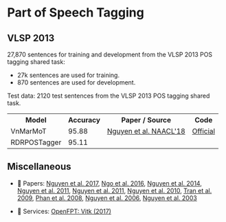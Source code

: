 # Part of Speech Tagging

## VLSP 2013

27,870 sentences for training and development from the VLSP 2013 POS tagging shared task:

* 27k sentences are used for training.
* 870 sentences are used for development.

Test data: 2120 test sentences from the VLSP 2013 POS tagging shared task.

<table>
  <tr>
    <th>Model</th>
    <th>Accuracy</th>
    <th>Paper / Source </th>
    <th>Code</th>
  </tr>
  <tr>
    <td>VnMarMoT</td>
    <td>95.88</td>
    <td><a href="http://aclweb.org/anthology/N18-5012">Nguyen et al. NAACL'18</a></td>
    <td><a href="https://github.com/vncorenlp/VnCoreNLP">Official</a></td>
  </tr>
  <tr>
    <td>RDRPOSTagger</td>
    <td>95.11</td>
    <td></td>
    <td></td>
  </tr>
</table>

## Miscellaneous

* :scroll: Papers: [Nguyen et al. 2017](https://arxiv.org/pdf/1711.04951.pdf), [Ngo et al. 2016](https://arxiv.org/pdf/1412.4021.pdf), [Nguyen et al. 2014](http://www.aclweb.org/anthology/E14-2005), [Nguyen et al. 2011](https://link.springer.com/chapter/10.1007/978-3-642-19400-9_15), [Nguyen et al. 2011](http://ieeexplore.ieee.org/document/6063458/?reload=true), [Nguyen et al. 2010](http://www.aclweb.org/anthology/I11-1035), [Tran et al. 2009](https://www.researchgate.net/publication/309176280_Vietnamese_POS_Tagging_for_Social_Media_Text), [Phan et al. 2008](http://www.jaist.ac.jp/~bao/VLSP-text/ICTrda08/ICT08-VLSP-SP83.pdf), [Nguyen et al. 2006](http://www.vnulib.edu.vn:8000/dspace/bitstream/123456789/1801/1/sedev0206-02.pdf), [Nguyen et al. 2003](http://www.vietlex.com/xu-li-ngon-ngu/50-A_Case_Study_in_POS_Tagging_of_Vietnamese_Texts)

* :dizzy: Services: [OpenFPT: Vitk (2017)](http://doc.openfpt.vn/#vitk)